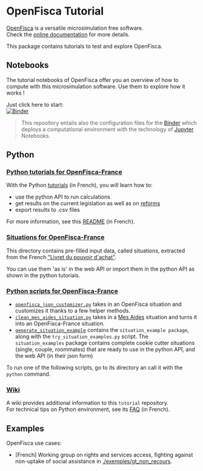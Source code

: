 # OpenFisca Tutorial

[OpenFisca](http://openfisca.org) is a versatile microsimulation free software.  
Check the [online documentation](http://openfisca.org/doc/) for more details.

This package contains tutorials to test and explore OpenFisca.

## Notebooks

The tutorial notebooks of OpenFisca offer you an overview of how to compute with this microsimulation software. Use them to explore how it works !

Just click here to start:  
[![Binder](http://mybinder.org/badge.svg)](http://mybinder.org:/repo/openfisca/tutorial)   

> This repository entails also the configuration files for the [Binder](http://mybinder.org/) which deploys a computational environment with the technology of [Jupyter](http://jupyter.org) Notebooks.

## Python

### [Python tutorials for OpenFisca-France](./python/)

With the Python [tutorials](./python/) (in French), you will learn how to:
- use the python API to run calculations
- get results on the current legislation as well as on [reforms](http://openfisca.org/doc/reforms.html)
- export results to .csv files

For more information, see this [README](./python/README.md) (in French).

### [Situations for OpenFisca-France](./python/situations)

This directory contains pre-filled input data, called situations, extracted from the French ["Livret du pouvoir d'achat"](https://www.economie.gouv.fr/files/files/PLF2018/bro-pouvoir-achat-bat-web-10h.pdf).

You can use them 'as is' in the web API or import them in the python API as shown in the python tutorials. 

### [Python scripts for OpenFisca-France](./python/scripts)

- [`openfisca_json_customizer.py`](./python/scripts/openfisca_json_customizer.py) takes in an OpenFisca situation and customizes it thanks to a few helper methods.
- [`clean_mes_aides_situation.py`](./python/scripts/clean_mes_aides_situation.py) takes in a [Mes Aides](https://mes-aides.gouv.fr) situation and turns it into an OpenFisca-France situation.
- [`generate_situation_example`](./python/scripts/generate_situation_examples) contains the `situation_example package`, along with the `try_situation_examples.py` script. The `situation_examples` package contains complete cookie cutter situations (single, couple, roommates) that are ready to use in the python API, and the web API (in their json form) 

To run one of the following scripts, go to its directory an call it with the `python` command.

### [Wiki](https://github.com/openfisca/tutorial/wiki)

A wiki provides additional information to this `tutorial` repository.  
For technical tips on Python environment, see its [FAQ](https://github.com/openfisca/tutorial/wiki/FAQ) (in French).

## Examples

OpenFisca use cases:
* [French] Working group on rights and services access, fighting against non-uptake of social assistance in [./exemples/gt_non_recours](./exemples/gt_non_recours).
